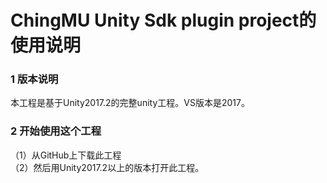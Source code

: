 # ChingMU Unity Sdk plugin project的使用说明

### 1 版本说明
本工程是基于Unity2017.2的完整unity工程。VS版本是2017。
### 2 开始使用这个工程
（1）从GitHub上下载此工程<br>
（2）然后用Unity2017.2以上的版本打开此工程。

